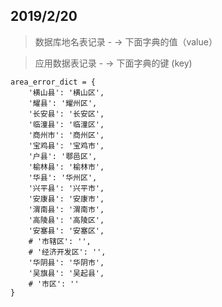 ## 2019/2/20

>  数据库地名表记录 - -> 下面字典的值（value）

>  应用数据表记录 - ->  下面字典的键 (key)

```
area_error_dict = {
    '横山县': '横山区',
    '耀县': '耀州区',
    '长安县': '长安区',
    '临潼县': '临潼区',
    '商州市': '商州区',
    '宝鸡县': '宝鸡市',
    '户县': '鄠邑区',
    '榆林县': '榆林市',
    '华县': '华州区',
    '兴平县': '兴平市',
    '安康县': '安康市',
    '渭南县': '渭南市',
    '高陵县': '高陵区',
    '安塞县': '安塞区',
    # '市辖区': '',
    # '经济开发区': '',
    '华阴县': '华阴市',
    '吴旗县': '吴起县',
    # '市区': ''
}
```